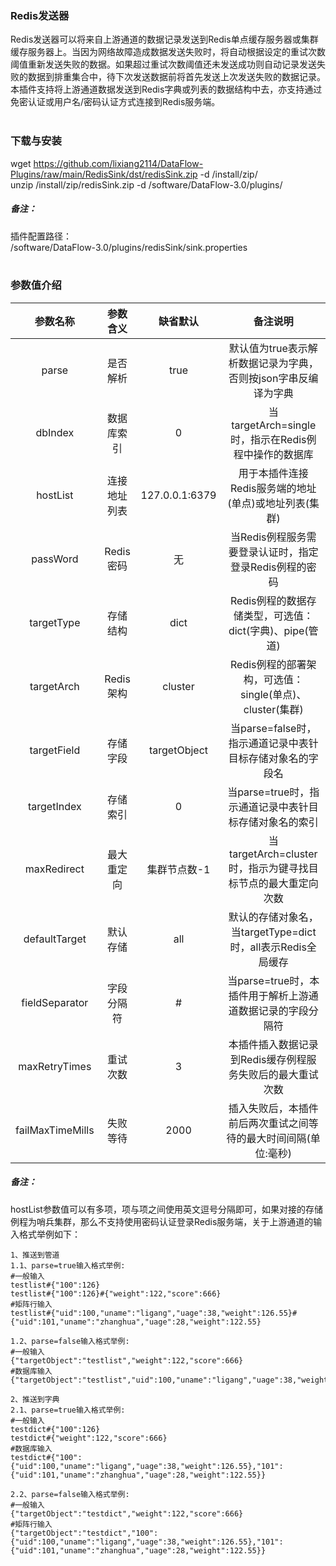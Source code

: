 ### Redis发送器  
Redis发送器可以将来自上游通道的数据记录发送到Redis单点缓存服务器或集群缓存服务器上。当因为网络故障造成数据发送失败时，将自动根据设定的重试次数阈值重新发送失败的数据。如果超过重试次数阈值还未发送成功则自动记录发送失败的数据到排重集合中，待下次发送数据前将首先发送上次发送失败的数据记录。本插件支持将上游通道数据发送到Redis字典或列表的数据结构中去，亦支持通过免密认证或用户名/密码认证方式连接到Redis服务端。  
​      

### 下载与安装  
wget https://github.com/lixiang2114/DataFlow-Plugins/raw/main/RedisSink/dst/redisSink.zip -d /install/zip/  
unzip  /install/zip/redisSink.zip -d /software/DataFlow-3.0/plugins/    

##### 备注：  
插件配置路径：  
 /software/DataFlow-3.0/plugins/redisSink/sink.properties  
​      

### 参数值介绍  
|参数名称|参数含义|缺省默认|备注说明|
|:-----:|:-------:|:-------:|:-------:|
|parse|是否解析|true|默认值为true表示解析数据记录为字典，否则按json字串反编译为字典|
|dbIndex|数据库索引|0|当targetArch=single时，指示在Redis例程中操作的数据库|
|hostList|连接地址列表|127.0.0.1:6379|用于本插件连接Redis服务端的地址(单点)或地址列表(集群)|
|passWord|Redis密码|无|当Redis例程服务需要登录认证时，指定登录Redis例程的密码|
|targetType|存储结构|dict|Redis例程的数据存储类型，可选值：dict(字典)、pipe(管道)|
|targetArch|Redis架构|cluster|Redis例程的部署架构，可选值：single(单点)、cluster(集群)|
|targetField|存储字段|targetObject|当parse=false时，指示通道记录中表针目标存储对象名的字段名|
|targetIndex|存储索引|0|当parse=true时，指示通道记录中表针目标存储对象名的索引|
|maxRedirect|最大重定向|集群节点数-1|当targetArch=cluster时，指示为键寻找目标节点的最大重定向次数|
|defaultTarget|默认存储|all|默认的存储对象名，当targetType=dict时，all表示Redis全局缓存|
|fieldSeparator|字段分隔符|#|当parse=true时，本插件用于解析上游通道数据记录的字段分隔符|
|maxRetryTimes|重试次数|3|本插件插入数据记录到Redis缓存例程服务失败后的最大重试次数|
|failMaxTimeMills|失败等待|2000|插入失败后，本插件前后两次重试之间等待的最大时间间隔(单位:毫秒)|
##### 备注：  
hostList参数值可以有多项，项与项之间使用英文逗号分隔即可，如果对接的存储例程为哨兵集群，那么不支持使用密码认证登录Redis服务端，关于上游通道的输入格式举例如下：  
```Text
1、推送到管道
1.1、parse=true输入格式举例:
#一般输入
testlist#{"100":126}
testlist#{"100":126}#{"weight":122,"score":666}
#矩阵行输入
testlist#{"uid":100,"uname":"ligang","uage":38,"weight":126.55}#{"uid":101,"uname":"zhanghua","uage":28,"weight":122.55}

1.2、parse=false输入格式举例:
#一般输入
{"targetObject":"testlist","weight":122,"score":666}
#数据库输入
{"targetObject":"testlist","uid":100,"uname":"ligang","uage":38,"weight":126.55}

2、推送到字典
2.1、parse=true输入格式举例:
#一般输入
testdict#{"100":126}
testdict#{"weight":122,"score":666}
#数据库输入
testdict#{"100":{"uid":100,"uname":"ligang","uage":38,"weight":126.55},"101":{"uid":101,"uname":"zhanghua","uage":28,"weight":122.55}}

2.2、parse=false输入格式举例:
#一般输入
{"targetObject":"testdict","weight":122,"score":666}
#矩阵行输入
{"targetObject":"testdict","100":{"uid":100,"uname":"ligang","uage":38,"weight":126.55},"101":{"uid":101,"uname":"zhanghua","uage":28,"weight":122.55}}
```
